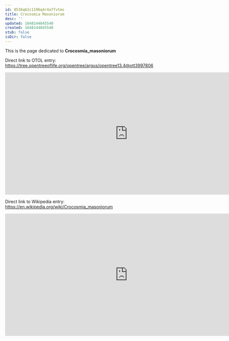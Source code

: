 ```yaml
---
id: 8536q62c1196q4r4a7fvtms
title: Crocosmia Masoniorum
desc: ''
updated: 1648144045540
created: 1648144045540
stub: false
isDir: false
---
```

This is the page dedicated to **Crocosmia_masoniorum**


Direct link to OTOL entry: https://tree.opentreeoflife.org/opentree/argus/opentree13.4@ott3997806



<html>
    <body>
    <iframe src="https://tree.opentreeoflife.org/opentree/argus/opentree13.4@ott3997806"
    width="800" height="400" frameborder="0" allowfullscreen> </iframe>
    </body>
</html>
    


Direct link to Wikipedia entry: https://en.wikipedia.org/wiki/Crocosmia_masoniorum



<html>
    <body>
    <iframe src="https://en.wikipedia.org/wiki/Crocosmia_masoniorum"
    width="800" height="400" frameborder="0" allowfullscreen> </iframe>
    </body>
</html>
    
